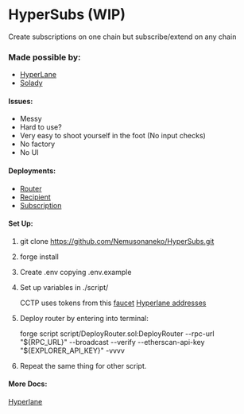 # HyperSubs (WIP)

Create subscriptions on one chain but subscribe/extend on any chain

### Made possible by:

- [HyperLane](https://www.hyperlane.xyz/)
- [Solady](https://github.com/Vectorized/solady)

#### Issues:

- Messy
- Hard to use?
- Very easy to shoot yourself in the foot (No input checks)
- No factory
- No UI

#### Deployments:

- [Router](https://testnet.snowtrace.io/address/0x3977a463860458754ed0314ba06fd3994571db63)
- [Recipient](https://goerli.etherscan.io/address/0x605ae8c83511ecc4a573bc25fa3aeb701183ea56)
- [Subscription](https://goerli.etherscan.io/address/0x94920b04a3b6d0c8ebc2c1410de51e85105db89e)

#### Set Up:

1. git clone https://github.com/Nemusonaneko/HyperSubs.git
2. forge install
3. Create .env copying .env.example
4. Set up variables in ./script/

   CCTP uses tokens from this [faucet](https://usdcfaucet.com/)
   [Hyperlane addresses](https://docs.hyperlane.xyz/docs/resources/addresses)

5. Deploy router by entering into terminal:

   forge script script/DeployRouter.sol:DeployRouter --rpc-url "${RPC_URL}" --broadcast --verify --etherscan-api-key "${EXPLORER_API_KEY}" -vvvv

6. Repeat the same thing for other script.

#### More Docs:
[Hyperlane](https://docs.hyperlane.xyz/docs/introduction/readme)